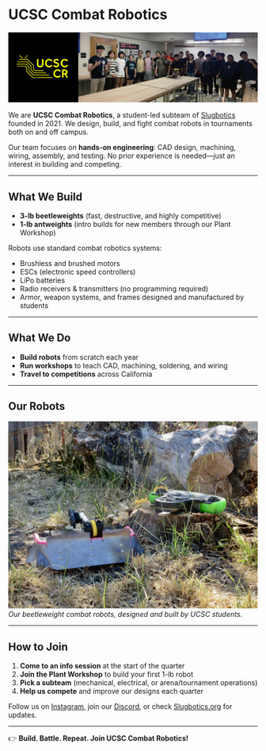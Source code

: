 # UCSC Combat Robotics  

![Photo of our team members](../assets/images/projects/cr/merged.png)  


We are **UCSC Combat Robotics**, a student-led subteam of [Slugbotics](../index.md) founded in 2021. We design, build, and fight combat robots in tournaments both on and off campus.  

Our team focuses on **hands-on engineering**: CAD design, machining, wiring, assembly, and testing. No prior experience is needed—just an interest in building and competing.  

---

## What We Build  

- **3-lb beetleweights** (fast, destructive, and highly competitive)  
- **1-lb antweights** (intro builds for new members through our Plant Workshop)  

Robots use standard combat robotics systems:  
- Brushless and brushed motors  
- ESCs (electronic speed controllers)  
- LiPo batteries  
- Radio receivers & transmitters (no programming required)  
- Armor, weapon systems, and frames designed and manufactured by students  

---

## What We Do  

- **Build robots** from scratch each year  
- **Run workshops** to teach CAD, machining, soldering, and wiring  
- **Travel to competitions** across California  

---

## Our Robots  

![Photo of our beetleweight robots](../assets/images/projects/cr/beetleweights.jpg)  
*Our beetleweight combat robots, designed and built by UCSC students.*  

---

## How to Join  

1. **Come to an info session** at the start of the quarter  
2. **Join the Plant Workshop** to build your first 1-lb robot  
3. **Pick a subteam** (mechanical, electrical, or arena/tournament operations)  
4. **Help us compete** and improve our designs each quarter  

Follow us on [Instagram](https://www.instagram.com/ucsccombatrobotics/), join our [Discord](http://discord.slugbotics.com/), or check [Slugbotics.org](../index.md) for updates.  

---

👉 **Build. Battle. Repeat. Join UCSC Combat Robotics!**

